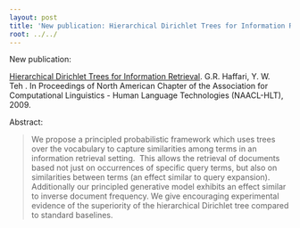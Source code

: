```yaml
---
layout: post
title: 'New publication: Hierarchical Dirichlet Trees for Information Retrieval'
root: ../../
---
```


New publication:

[Hierarchical Dirichlet Trees for Information Retrieval](http://www.cs.sfu.ca/~ghaffar1/personal/publications/ir_naacl09.pdf). G.R. Haffari, Y. W. Teh . In Proceedings of North American Chapter of the Association for Computational Linguistics - Human Language Technologies (NAACL-HLT), 2009.

Abstract:

> We propose a principled probabilistic framework which uses trees over the vocabulary to capture similarities among terms in an information retrieval setting.  This allows the retrieval of documents based not just on occurrences of specific query terms, but also on similarities between terms (an effect similar to query expansion). Additionally our principled generative model exhibits an effect similar to inverse document frequency. We give encouraging experimental evidence of the superiority of the hierarchical Dirichlet tree compared to standard baselines.
